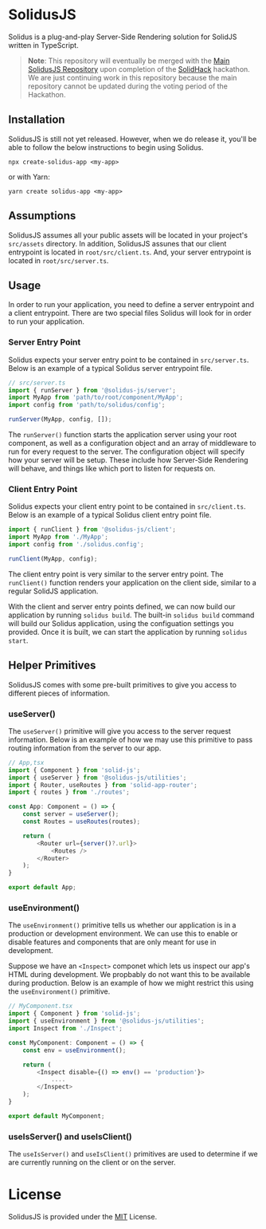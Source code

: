 # SolidusJS
Solidus is a plug-and-play Server-Side Rendering solution for SolidJS written in TypeScript.

> **Note**: This repository will eventually be merged with the [Main SolidusJS Repository](https://github.com/Perivel/solidus-js) upon completion of the [SolidHack](https://hack.solidjs.com/) hackathon. We are just continuing work in this repository because the main repository cannot be updated during the voting period of the Hackathon. 

## Installation
SolidusJS is still not yet released. However, when we do release it, you'll be able to follow the below instructions to begin using Solidus.
```
npx create-solidus-app <my-app>
```
or with Yarn:
```
yarn create solidus-app <my-app>
```

## Assumptions
SolidusJS assumes all your public assets will be located in your project's `src/assets` directory. In addition, SolidusJS assunes that our client entrypoint is located in `root/src/client.ts`. And, your server entrypoint is located in `root/src/server.ts`. 

## Usage
In order to run your application, you need to define a server entrypoint and a client entrypoint. There are two special files Solidus will look for in order to run your application.

### Server Entry Point
Solidus expects your server entry point to be contained in `src/server.ts`. Below is an example of a typical Solidus server entrypoint file.

```ts
// src/server.ts
import { runServer } from '@solidus-js/server';
import MyApp from 'path/to/root/component/MyApp';
import config from 'path/to/solidus/config';

runServer(MyApp, config, []);
```
The `runServer()` function starts the application server using your root component, as well as a configuration object and an array of middleware to run for every request to the server. The configuration object will specify how your server will be setup. These include how Server-Side Rendering will behave, and things like which port to listen for requests on.

### Client Entry Point
Solidus expects your client entry point to be contained in `src/client.ts`. Below is an example of a typical Solidus client entry point file.

```ts
import { runClient } from '@solidus-js/client';
import MyApp from './MyApp';
import config from './solidus.config';

runClient(MyApp, config);
```
The client entry point is very similar to the server entry point. The `runClient()` function renders your application on the client side, similar to a regular SolidJS application.

With the client and server entry points defined, we can now build our application by running `solidus build`. The built-in `solidus build` command will build our Solidus application, using the configuation settings you provided. Once it is built, we can start the application by running `solidus start`.

## Helper Primitives
SolidusJS comes with some pre-built primitives to give you access to different pieces of information.

### useServer()
The `useServer()` primitive will give you access to the server request information. Below is an example of how we may use this primitive to pass routing information from the server to our app.
```ts
// App,tsx
import { Component } from 'solid-js';
import { useServer } from '@solidus-js/utilities';
import { Router, useRoutes } from 'solid-app-router';
import { routes } from './routes';

const App: Component = () => {
    const server = useServer();
    const Routes = useRoutes(routes);

    return (
        <Router url={server()?.url}>
            <Routes />
        </Router>
    );
}

export default App;
```

### useEnvironment()
The `useEnvironment()` primitive tells us whether our application is in a production or development environment. We can use this to enable or disable features and components that are only meant for use in development. 

Suppose we have an `<Inspect>` componet which lets us inspect our app's HTML during development. We propbably do not want this to be available during production. Below is an example of how we might restrict this using the `useEnvironment()` primitive.
```ts
// MyComponent.tsx
import { Component } from 'solid-js';
import { useEnvironment } from '@solidus-js/utilities';
import Inspect from './Inspect';

const MyComponent: Component = () => {
    const env = useEnvironment();

    return (
        <Inspect disable={() => env() == 'production'}>
            ....
        </Inspect>
    );
}

export default MyComponent;
```

### useIsServer() and useIsClient()
The `useIsServer()` and `useIsClient()` primitives are used to determine if we are currently running on the client or on the server.

# License
SolidusJS is provided under the [MIT](LICENSE) License.